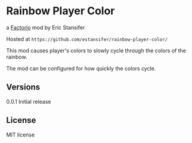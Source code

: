 # Rainbow Player Color
a [Factorio](http://factorio.com) mod by Eric Stansifer

Hosted at `https://github.com/estansifer/rainbow-player-color/`

This mod causes player's colors to slowly cycle through the colors of the rainbow.

The mod can be configured for how quickly the colors cycle.

## Versions
 0.0.1 Initial release

## License

MIT license

